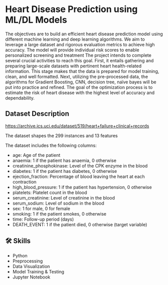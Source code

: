 
# Heart Disease Prediction using ML/DL Models
The objectives are to build an efficient heart disease prediction model using different machine learning and deep learning algorithms. We aim to leverage a large dataset and rigorous evaluation metrics to achieve high accuracy. The model will provide individual risk scores to enable personalized screening and treatment The project intends to complete several crucial activities to reach this goal. First, it entails gathering and preparing large-scale datasets with pertinent heart health-related information. 
This stage makes that the data is prepared for model training, clean, and well formatted. Next, utilizing the pre-processed data, the algorithms for Gradient Boosting, CNN, decision tree, naïve bayes will be put into practice and refined. The goal of the optimization process is to estimate the risk of heart disease with the highest level of accuracy and dependability.
## Dataset Description
https://archive.ics.uci.edu/dataset/519/heart+failure+clinical+records

The dataset shapes the 299 instances and 13 features

The dataset includes the following columns:
- age: Age of the patient
- anaemia: 1 if the patient has anaemia, 0 otherwise
- creatinine_phosphokinase: Level of the CPK enzyme in the blood
- diabetes: 1 if the patient has diabetes, 0 otherwise
- ejection_fraction: Percentage of blood leaving the heart at each contraction
- high_blood_pressure: 1 if the patient has hypertension, 0 otherwise
- platelets: Platelet count in the blood
- serum_creatinine: Level of creatinine in the blood
- serum_sodium: Level of sodium in the blood
- sex: 1 for male, 0 for female
- smoking: 1 if the patient smokes, 0 otherwise
- time: Follow-up period (days)
- DEATH_EVENT: 1 if the patient died, 0 otherwise (target variable)


## 🛠 Skills
- Python
- Preprocessing 
- Data Visualization
- Model Training & Testing
- Jupyter Notebook
